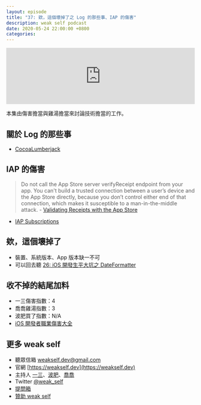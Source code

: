 ```yaml
---
layout: episode
title: "37: 欸，這個壞掉了之 Log 的那些事、IAP 的傷害"
description: weak self podcast
date: 2020-05-24 22:00:00 +0800
categories: 
---
```

<iframe src="https://www.listennotes.com/embedded/e/eb6567917ff642fe907b75dc9c783679/" width="100%" style="width: 1px; min-width: 100%;" frameborder="0" scrolling="no" loading="lazy"></iframe>

本集由傷害擔當與雞湯擔當來討論技術擔當的工作。

## 關於 Log 的那些事

- [CocoaLumberjack](https://github.com/CocoaLumberjack/CocoaLumberjack)

## IAP 的傷害

> Do not call the App Store server verifyReceipt endpoint from your app. You can't build a trusted connection between a user’s device and the App Store directly, because you don’t control either end of that connection, which makes it susceptible to a man-in-the-middle attack. - [Validating Receipts with the App Store](https://developer.apple.com/documentation/storekit/in-app_purchase/validating_receipts_with_the_app_store)

- [IAP Subscriptions](https://developer.apple.com/app-store/subscriptions/)

## 欸，這個壞掉了

- 裝置、系統版本、App 版本缺一不可
- 可以回去聽 [26: iOS 開發生平大坑之 DateFormatter](https://weakself.dev/episodes/26)

## 收不掉的結尾加料

- 一三傷害指數：4
- 喬喬雞湯指數：3
- 波肥買了指數：N/A
- [iOS 開發者職業傷害大全](https://twitter.com/1star_therapist)

## 更多 weak self

* 聽眾信箱 [weakself.dev@gmail.com](mailto:weakself.dev@gmail.com)
* 官網 [https://weakself.dev](https://weakself.dev)
* 主持人 [一三](https://twitter.com/ethanhuang13)、[波肥](https://twitter.com/PofatTseng)、[喬喬](https://twitter.com/joe_trash_talk)
* Twitter [@weak_self](https://twitter.com/weak_self)
* [提問箱](https://peing.net/zh-TW/weak_self)
* [贊助 weak self](https://weakself.dev/#donation)